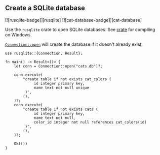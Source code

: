 ## Create a SQLite database

[![rusqlite-badge]][rusqlite] [![cat-database-badge]][cat-database]

Use the `rusqlite` crate to open SQLite databases. See
[crate][documentation] for compiling on Windows.

[`Connection::open`] will create the database if it doesn't already exist.

```rust,edition2021,no_run
use rusqlite::{Connection, Result};

fn main() -> Result<()> {
    let conn = Connection::open("cats.db")?;

    conn.execute(
        "create table if not exists cat_colors (
             id integer primary key,
             name text not null unique
         )",
        (),
    )?;
    conn.execute(
        "create table if not exists cats (
             id integer primary key,
             name text not null,
             color_id integer not null references cat_colors(id)
         )",
        (),
    )?;

    Ok(())
}
```

[`Connection::open`]: https://docs.rs/rusqlite/*/rusqlite/struct.Connection.html#method.open

[documentation]: https://github.com/rusqlite/rusqlite#user-content-notes-on-building-rusqlite-and-libsqlite3-sys
